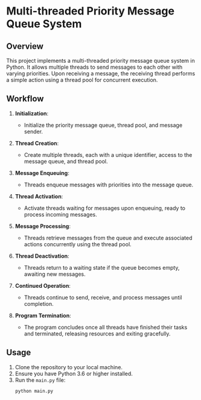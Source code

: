 # Multi-threaded Priority Message Queue System

## Overview
This project implements a multi-threaded priority message queue system in Python. It allows multiple threads to send messages to each other with varying priorities. Upon receiving a message, the receiving thread performs a simple action using a thread pool for concurrent execution.

## Workflow
1. **Initialization**:
   - Initialize the priority message queue, thread pool, and message sender.

2. **Thread Creation**:
   - Create multiple threads, each with a unique identifier, access to the message queue, and thread pool.

3. **Message Enqueuing**:
   - Threads enqueue messages with priorities into the message queue.

4. **Thread Activation**:
   - Activate threads waiting for messages upon enqueuing, ready to process incoming messages.

5. **Message Processing**:
   - Threads retrieve messages from the queue and execute associated actions concurrently using the thread pool.

6. **Thread Deactivation**:
   - Threads return to a waiting state if the queue becomes empty, awaiting new messages.

7. **Continued Operation**:
   - Threads continue to send, receive, and process messages until completion.

8. **Program Termination**:
   - The program concludes once all threads have finished their tasks and terminated, releasing resources and exiting gracefully.

## Usage
1. Clone the repository to your local machine.
2. Ensure you have Python 3.6 or higher installed.
3. Run the `main.py` file:
   ```bash
   python main.py


